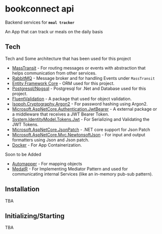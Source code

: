 # bookconnect api
Backend services for **`meal tracker`**

An App that can track ur meals on the daily basis

## Tech

Tech and Some architecture that has been used for this project
- [MassTransit](https://masstransit.io/) - For routing messages or events with abstraction that helps communication from other services.
- [RabbitMQ](https://www.rabbitmq.com/) - Message broker and for handling Events under `MassTransit`
- [Entity Framework Core](https://learn.microsoft.com/en-us/ef/)  - ORM used for this project.
- [Postgresql/Npgsql](https://www.npgsql.org/) - Postgresql for .Net and Database used for this project.
- [FluentValidation](https://fluentvalidation.net/) - A package that used for object validation.
- [Isopoh.Cryptography.Argon2](https://www.nuget.org/packages/Isopoh.Cryptography.Argon2) - For password hashing using Argon2.
- [Microsoft.AspNetCore.Authentication.JwtBearer](https://www.nuget.org/packages/Microsoft.AspNetCore.Authentication.JwtBearer/8.0.0-preview.3.23177.8) - A external package or a middleware that receives a JWT Bearer Token.
- [System.IdentityModel.Tokens.Jwt](https://www.nuget.org/packages/System.IdentityModel.Tokens.Jwt) - For Serializing and Validating the JWT Tokens.
- [Microsoft.AspNetCore.JsonPatch](https://www.nuget.org/packages/Microsoft.AspNetCore.JsonPatch/8.0.0-preview.3.23177.8) - .NET core support for Json Patch
- [Microsoft.AspNetCore.Mvc.NewtonsoftJson](https://www.nuget.org/packages/Microsoft.AspNetCore.Mvc.NewtonsoftJson/8.0.0-preview.3.23177.8) - For input and output formatters using Json and Json patch.
- [Docker](https://www.docker.com/) - For App Containerization.

Soon to be Added
- [Automapper](https://automapper.org/) - For mapping objects
- [MedatR](https://www.nuget.org/packages/MediatR) - For Implementing Mediator Pattern and used for communicating internal Services (like an in-memory pub-sub pattern).

## Installation
TBA


## Initializing/Starting
TBA
